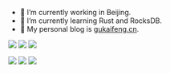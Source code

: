 <!-- ### Hi there 👋 -->

<!--
**gukaifeng/gukaifeng** is a ✨ _special_ ✨ repository because its `README.md` (this file) appears on your GitHub profile.

Here are some ideas to get you started:

- 🔭 I’m currently working on ...
- 🌱 I’m currently learning ...
- 👯 I’m looking to collaborate on ...
- 🤔 I’m looking for help with ...
- 💬 Ask me about ...
- 📫 How to reach me: ...
- 😄 Pronouns: ...
- ⚡ Fun fact: ...
-->

- 🔭 I’m currently working in Beijing.
- 🌱 I’m currently learning Rust and RocksDB.
- 🤔 My personal blog is [gukaifeng.cn](https://gukaifeng.cn/).

![](https://img.shields.io/badge/gender-%E2%99%82-yellow)
![](https://img.shields.io/badge/age-24-green)
![](https://img.shields.io/badge/sign-%E2%99%8F-blueviolet)


![](https://img.shields.io/badge/ide-jetbrains-orange)
![](https://img.shields.io/badge/editor-vscode-blue)
![](https://img.shields.io/badge/editor-typora-white)
